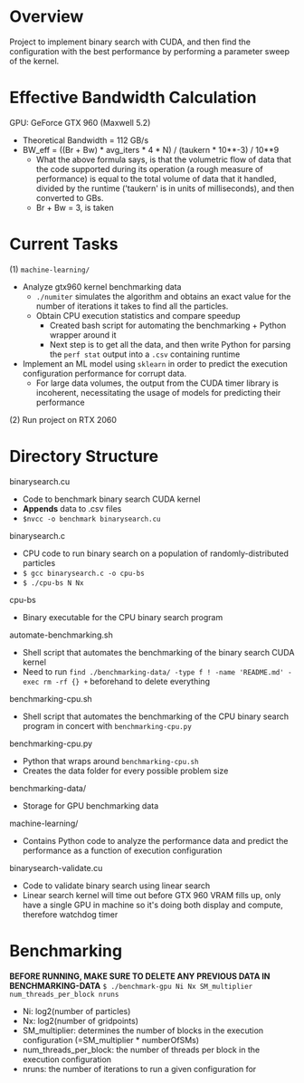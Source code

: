 # Overview
Project to implement binary search with CUDA, and then find the configuration with the best performance by performing a parameter sweep of the kernel. 

# Effective Bandwidth Calculation
GPU: GeForce GTX 960 (Maxwell 5.2)
- Theoretical Bandwidth = 112 GB/s
- BW_eff = ((Br + Bw) * avg_iters * 4 * N) / (taukern * 10**-3) / 10**9
    - What the above formula says, is that the volumetric flow of data that the code supported during its operation (a rough measure of performance)
    is equal to the total volume of data that it handled, divided by the runtime ('taukern' is in units of milliseconds), and then converted to GBs.
    - Br + Bw = 3, is taken

# Current Tasks
(1) `machine-learning/`
- Analyze gtx960 kernel benchmarking data
    - `./numiter` simulates the algorithm and obtains an exact value for the number of iterations it takes to find all the particles. 
    - Obtain CPU execution statistics and compare speedup
        - Created bash script for automating the benchmarking + Python wrapper around it
        - Next step is to get all the data, and then write Python for parsing the `perf stat` output into a `.csv` containing runtime 
- Implement an ML model using `sklearn` in order to predict the execution configuration performance for corrupt data.
    - For large data volumes, the output from the CUDA timer library is incoherent, necessitating the usage of models for predicting their performance 

(2) Run project on RTX 2060


# Directory Structure
binarysearch.cu
- Code to benchmark binary search CUDA kernel
- **Appends** data to .csv files
- `$nvcc -o benchmark binarysearch.cu`

binarysearch.c
- CPU code to run binary search on a population of randomly-distributed particles
- `$ gcc binarysearch.c -o cpu-bs`
- `$ ./cpu-bs N Nx`

cpu-bs
- Binary executable for the CPU binary search program

automate-benchmarking.sh
- Shell script that automates the benchmarking of the binary search CUDA kernel
- Need to run `find ./benchmarking-data/ -type f ! -name 'README.md' -exec rm -rf {} +` beforehand to delete everything 

benchmarking-cpu.sh
- Shell script that automates the benchmarking of the CPU binary search program in concert with `benchmarking-cpu.py`

benchmarking-cpu.py
- Python that wraps around `benchmarking-cpu.sh`
- Creates the data folder for every possible problem size 

benchmarking-data/
- Storage for GPU benchmarking data

machine-learning/
- Contains Python code to analyze the performance data and predict the performance as a function of execution configuration 

binarysearch-validate.cu
- Code to validate binary search using linear search
- Linear search kernel will time out before GTX 960 VRAM fills up, only have a single GPU in machine so it's doing both display and compute, therefore watchdog timer

# Benchmarking
**BEFORE RUNNING, MAKE SURE TO DELETE ANY PREVIOUS DATA IN BENCHMARKING-DATA**
`$ ./benchmark-gpu Ni Nx SM_multiplier num_threads_per_block nruns`
- Ni: log2(number of particles)
- Nx: log2(number of gridpoints)
- SM_multiplier: determines the number of blocks in the execution configuration (=SM_multiplier * numberOfSMs)
- num_threads_per_block: the number of threads per block in the execution configuration
- nruns: the number of iterations to run a given configuration for

